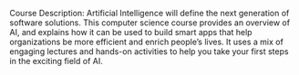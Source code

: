 Course Description: Artificial Intelligence will define the next generation of software solutions. This computer science 
course provides an overview of AI, and explains how it can be used to build smart apps that help organizations be more 
efficient and enrich people’s lives. It uses a mix of engaging lectures and hands-on activities to help you take your 
first steps in the exciting field of AI.
